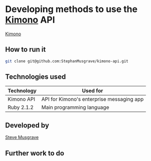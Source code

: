 # Developing methods to use the [Kimono] API

[Kimono]

## How to run it
```sh
git clone git@github.com:StephanMusgrave/kimono-api.git

```

## Technologies used

|Technology                 |Used for                        |
|---------------------------|--------------------------------|
|Kimono API                 |API for Kimono's enterprise messaging app|
|Ruby 2.1.2                 |Main programming language       |


## Developed by

[Steve Musgrave]

## Further work to do

[Steve Musgrave]:https://github.com/StephanMusgrave
[Kimono]:https://beta.usekimono.com